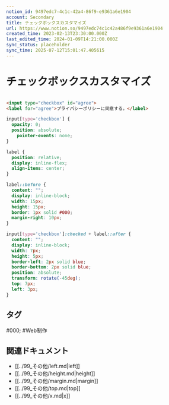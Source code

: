```yaml
---
notion_id: 9497edc7-4c1c-42a4-86f9-e9361a6e1904
account: Secondary
title: チェックボックスカスタマイズ
url: https://www.notion.so/9497edc74c1c42a486f9e9361a6e1904
created_time: 2023-02-13T23:30:00.000Z
last_edited_time: 2024-01-09T14:21:00.000Z
sync_status: placeholder
sync_time: 2025-07-12T15:01:47.405615
---
```

# チェックボックスカスタマイズ

```html

<input type="checkbox" id="agree">
<label for="agree">プライバシーポリシーに同意する。</label>
```
```scss
input[type='checkbox'] {
  opacity: 0;
  position: absolute;
	pointer-events: none;
}

label {
  position: relative;
  display: inline-flex;
  align-items: center;
}

label::before {
  content: "";
  display: inline-block;
  width: 15px;
  height: 15px;
  border: 1px solid #000;
  margin-right: 10px;
}

input[type='checkbox']:checked + label::after {
  content: "";
  display: inline-block;
  width: 7px;
  height: 5px;
  border-left: 2px solid blue;
  border-bottom: 2px solid blue;
  position: absolute;
  transform: rotate(-45deg);
  top: 7px;
  left: 3px;
}
```

## タグ

#000; #Web制作 

## 関連ドキュメント

- [[../99_その他/left.md|left]]
- [[../99_その他/height.md|height]]
- [[../99_その他/margin.md|margin]]
- [[../99_その他/top.md|top]]
- [[../99_その他/x.md|x]]
